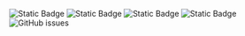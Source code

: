 ![Static Badge](https://img.shields.io/badge/blacklists-61-000000) ![Static Badge](https://img.shields.io/badge/blacklisted-2997442-cc0000) ![Static Badge](https://img.shields.io/badge/whitelisted-2251-00CC00) ![Static Badge](https://img.shields.io/badge/streaming_blacklist-28107-000000) ![GitHub issues](https://img.shields.io/github/issues/fabriziosalmi/blacklists)
